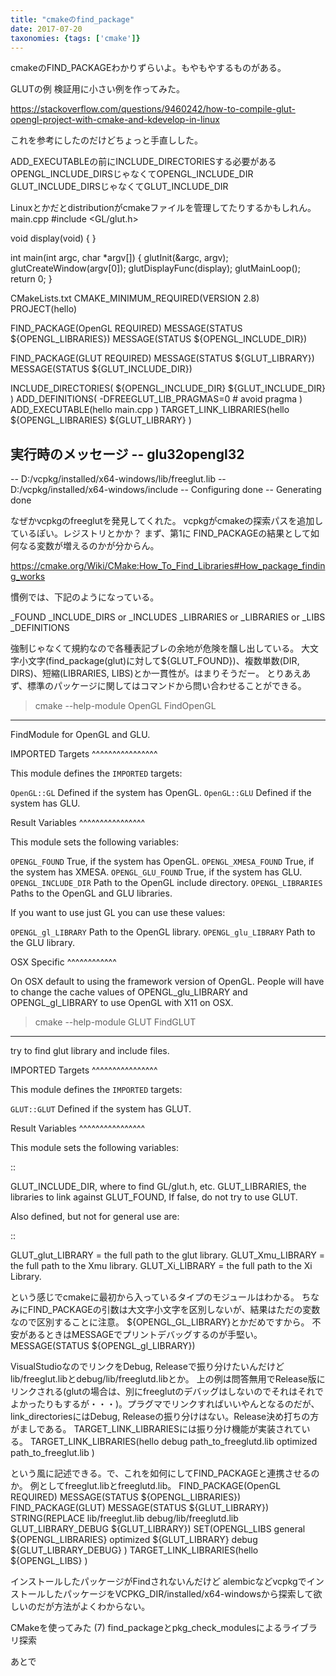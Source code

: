 ```yaml
---
title: "cmakeのfind_package"
date: 2017-07-20
taxonomies: {tags: ['cmake']}
---
```


cmakeのFIND_PACKAGEわかりずらいよ。もやもやするものがある。

GLUTの例
検証用に小さい例を作ってみた。

https://stackoverflow.com/questions/9460242/how-to-compile-glut-opengl-project-with-cmake-and-kdevelop-in-linux

これを参考にしたのだけどちょっと手直しした。

ADD_EXECUTABLEの前にINCLUDE_DIRECTORIESする必要がある
OPENGL_INCLUDE_DIRSじゃなくてOPENGL_INCLUDE_DIR
GLUT_INCLUDE_DIRSじゃなくてGLUT_INCLUDE_DIR

Linuxとかだとdistributionがcmakeファイルを管理してたりするかもしれん。
main.cpp
#include <GL/glut.h>

void display(void)
{
}

int main(int argc, char *argv[])
{
    glutInit(&argc, argv);
    glutCreateWindow(argv[0]);
    glutDisplayFunc(display);
    glutMainLoop();
    return 0;
}

CMakeLists.txt
CMAKE_MINIMUM_REQUIRED(VERSION 2.8)
PROJECT(hello)

FIND_PACKAGE(OpenGL REQUIRED)
MESSAGE(STATUS ${OPENGL_LIBRARIES})
MESSAGE(STATUS ${OPENGL_INCLUDE_DIR})

FIND_PACKAGE(GLUT REQUIRED)
MESSAGE(STATUS ${GLUT_LIBRARY})
MESSAGE(STATUS ${GLUT_INCLUDE_DIR})

INCLUDE_DIRECTORIES(
    ${OPENGL_INCLUDE_DIR}
    ${GLUT_INCLUDE_DIR}
    )
ADD_DEFINITIONS(
    -DFREEGLUT_LIB_PRAGMAS=0 # avoid pragma
    )
ADD_EXECUTABLE(hello 
    main.cpp
    )
TARGET_LINK_LIBRARIES(hello
    ${OPENGL_LIBRARIES}
    ${GLUT_LIBRARY}
    )

実行時のメッセージ
-- glu32opengl32
--
-- D:/vcpkg/installed/x64-windows/lib/freeglut.lib
-- D:/vcpkg/installed/x64-windows/include
-- Configuring done
-- Generating done

なぜかvcpkgのfreeglutを発見してくれた。
vcpkgがcmakeの探索パスを追加しているぽい。レジストリとかか？
まず、第1に
FIND_PACKAGEの結果として如何なる変数が増えるのかが分からん。

https://cmake.org/Wiki/CMake:How_To_Find_Libraries#How_package_finding_works

慣例では、下記のようになっている。

_FOUND
_INCLUDE_DIRS or _INCLUDES
_LIBRARIES or _LIBRARIES or _LIBS
_DEFINITIONS

強制じゃなくて規約なので各種表記ブレの余地が危険を醸し出している。
大文字小文字(find_package(glut)に対して${GLUT_FOUND})、複数単数(DIR, DIRS)、短縮(LIBRARIES, LIBS)とか一貫性が。はまりそうだー。
とりあえあず、標準のパッケージに関してはコマンドから問い合わせることができる。
> cmake --help-module OpenGL
FindOpenGL
----------

FindModule for OpenGL and GLU.

IMPORTED Targets
^^^^^^^^^^^^^^^^

This module defines the ``IMPORTED`` targets:

``OpenGL::GL``
 Defined if the system has OpenGL.
``OpenGL::GLU``
 Defined if the system has GLU.

Result Variables
^^^^^^^^^^^^^^^^

This module sets the following variables:

``OPENGL_FOUND``
 True, if the system has OpenGL.
``OPENGL_XMESA_FOUND``
 True, if the system has XMESA.
``OPENGL_GLU_FOUND``
 True, if the system has GLU.
``OPENGL_INCLUDE_DIR``
 Path to the OpenGL include directory.
``OPENGL_LIBRARIES``
 Paths to the OpenGL and GLU libraries.

If you want to use just GL you can use these values:

``OPENGL_gl_LIBRARY``
 Path to the OpenGL library.
``OPENGL_glu_LIBRARY``
 Path to the GLU library.

OSX Specific
^^^^^^^^^^^^

On OSX default to using the framework version of OpenGL. People will
have to change the cache values of OPENGL_glu_LIBRARY and
OPENGL_gl_LIBRARY to use OpenGL with X11 on OSX.

> cmake --help-module GLUT
FindGLUT
--------

try to find glut library and include files.

IMPORTED Targets
^^^^^^^^^^^^^^^^

This module defines the ``IMPORTED`` targets:

``GLUT::GLUT``
 Defined if the system has GLUT.

Result Variables
^^^^^^^^^^^^^^^^

This module sets the following variables:

::

 GLUT_INCLUDE_DIR, where to find GL/glut.h, etc.
 GLUT_LIBRARIES, the libraries to link against
 GLUT_FOUND, If false, do not try to use GLUT.

Also defined, but not for general use are:

::

 GLUT_glut_LIBRARY = the full path to the glut library.
 GLUT_Xmu_LIBRARY  = the full path to the Xmu library.
 GLUT_Xi_LIBRARY   = the full path to the Xi Library.

という感じでcmakeに最初から入っているタイプのモジュールはわかる。
ちなみにFIND_PACKAGEの引数は大文字小文字を区別しないが、結果はただの変数なので区別することに注意。
${OPENGL_GL_LIBRARY}とかだめですから。
不安があるときはMESSAGEでプリントデバッグするのが手堅い。
MESSAGE(STATUS ${OPENGL_gl_LIBRARY})

VisualStudioなのでリンクをDebug, Releaseで振り分けたいんだけど
lib/freeglut.libとdebug/lib/freeglutd.libとか。
上の例は問答無用でRelease版にリンクされる(glutの場合は、別にfreeglutのデバッグはしないのでそれはそれでよかったりもするが・・・)。プラグマでリンクすればいいやんとなるのだが、link_directoriesにはDebug, Releaseの振り分けはない。Release決め打ちの方がましである。
TARGET_LINK_LIBRARIESには振り分け機能が実装されている。
TARGET_LINK_LIBRARIES(hello
    debug path_to_freeglutd.lib
    optimized path_to_freeglut.lib
    )

という風に記述できる。で、これを如何にしてFIND_PACKAGEと連携させるのか。
例としてfreeglut.libとfreeglutd.lib。
FIND_PACKAGE(OpenGL REQUIRED)
MESSAGE(STATUS ${OPENGL_LIBRARIES})
FIND_PACKAGE(GLUT)
MESSAGE(STATUS ${GLUT_LIBRARY})
STRING(REPLACE lib/freeglut.lib debug/lib/freeglutd.lib GLUT_LIBRARY_DEBUG ${GLUT_LIBRARY})
SET(OPENGL_LIBS 
    general ${OPENGL_LIBRARIES} 
    optimized ${GLUT_LIBRARY} 
    debug ${GLUT_LIBRARY_DEBUG}
    )
TARGET_LINK_LIBRARIES(hello
    ${OPENGL_LIBS}
    )

インストールしたパッケージがFindされないんだけど
alembicなどvcpkgでインストールしたパッケージをVCPKG_DIR/installed/x64-windowsから探索して欲しいのだが方法がよくわからない。

CMakeを使ってみた (7) find_packageとpkg_check_modulesによるライブラリ探索

あとで
